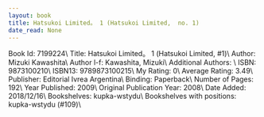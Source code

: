 ```yaml
---
layout: book
title: Hatsukoi Limited。 1 (Hatsukoi Limited,  no. 1)
date_read: None
---
```


Book Id: 7199224\ 
Title: Hatsukoi Limited。 1 (Hatsukoi Limited, #1)\ 
Author: Mizuki Kawashita\ 
Author l-f: Kawashita, Mizuki\ 
Additional Authors: \ 
ISBN: 9873100210\ 
ISBN13: 9789873100215\ 
My Rating: 0\ 
Average Rating: 3.49\ 
Publisher: Editorial Ivrea Argentina\ 
Binding: Paperback\ 
Number of Pages: 192\ 
Year Published: 2009\ 
Original Publication Year: 2008\ 
Date Added: 2018/12/16\ 
Bookshelves: kupka-wstydu\ 
Bookshelves with positions: kupka-wstydu (#109)\ 

